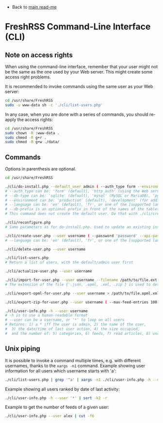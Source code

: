 * Back to [main read-me](../README.md)

# FreshRSS Command-Line Interface (CLI)

## Note on access rights

When using the command-line interface, remember that your user might not be the same as the one used by your Web server.
This might create some access right problems.

It is recommended to invoke commands using the same user as your Web server:

```sh
cd /usr/share/FreshRSS
sudo -u www-data sh -c './cli/list-users.php'
```

In any case, when you are done with a series of commands, you should re-apply the access rights:

```sh
cd /usr/share/FreshRSS
sudo chown -R :www-data .
sudo chmod -R g+r .
sudo chmod -R g+w ./data/
```


## Commands

Options in parenthesis are optional.


```sh
cd /usr/share/FreshRSS

./cli/do-install.php --default_user admin ( --auth_type form --environment production --base_url https://rss.example.net/ --language en --title FreshRSS --allow_anonymous --api_enabled --db-type mysql --db-host localhost:3306 --db-user freshrss --db-password dbPassword123 --db-base freshrss --db-prefix freshrss )
# --auth_type can be: 'form' (default), 'http_auth' (using the Web server access control), 'none' (dangerous)
# --db-type can be: 'sqlite' (default), 'mysql' (MySQL or MariaDB), 'pgsql' (PostgreSQL)
# --environment can be: 'production' (default), 'development' (for additional log messages)
# --language can be: 'en' (default), 'fr', or one of the [supported languages](../app/i18n/)
# --db-prefix is an optional prefix in front of the names of the tables. We suggest using 'freshrss_'
# This command does not create the default user. Do that with ./cli/create-user.php

./cli/reconfigure.php
# Same parameters as for do-install.php. Used to update an existing installation.

./cli/create-user.php --user username ( --password 'password' --api-password 'api_password' --language en --email user@example.net --token 'longRandomString' --no-default-feeds )
# --language can be: 'en' (default), 'fr', or one of the [supported languages](../app/i18n/)

./cli/delete-user.php --user username

./cli/list-users.php
# Return a list of users, with the default/admin user first

./cli/actualize-user.php --user username

./cli/import-for-user.php --user username --filename /path/to/file.ext
# The extension of the file { .json, .opml, .xml, .zip } is used to detect the type of import

./cli/export-opml-for-user.php --user username > /path/to/file.opml.xml

./cli/export-zip-for-user.php --user username ( --max-feed-entries 100 ) > /path/to/file.zip

./cli/user-info.php -h --user username
# -h is to use a human-readable format
# --user can be a username, or '*' to loop on all users
# Returns: 1) a * iff the user is admin, 2) the name of the user,
#  3) the date/time of last user action, 4) the size occupied,
#  and the number of: 5) categories, 6) feeds, 7) read articles, 8) unread articles, and 9) favourites
```


## Unix piping

It is possible to invoke a command multiple times, e.g. with different usernames, thanks to the `xargs -n1` command.
Example showing user information for all users which username starts with 'a':

```sh
./cli/list-users.php | grep '^a' | xargs -n1 ./cli/user-info.php -h --user
```

Example showing all users ranked by date of last activity:

```sh
./cli/user-info.php -h --user '*' | sort -k2 -r
```

Example to get the number of feeds of a given user:

```sh
./cli/user-info.php --user alex | cut -f6
```
